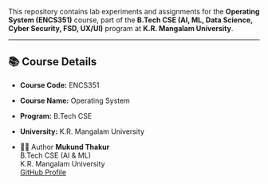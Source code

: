 This repository contains lab experiments and assignments for the **Operating System (ENCS351)** course, part of the **B.Tech CSE (AI, ML, Data Science, Cyber Security, FSD, UX/UI)** program at **K.R. Mangalam University**.

---

## 📚 Course Details
- **Course Code:** ENCS351  
- **Course Name:** Operating System  
- **Program:** B.Tech CSE
- **University:** K.R. Mangalam University

- 👨‍💻 Author
**Mukund Thakur**  
B.Tech CSE (AI & ML)  
K.R. Mangalam University  
[GitHub Profile](https://github.com/Mukund-ai)
